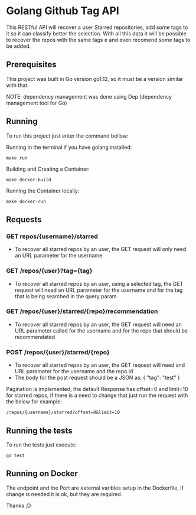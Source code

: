 # Golang Github Tag API

This RESTful API will recover a user Starred repositories, add some tags to it so it can classify better the selection. With all this data it will be possible to recover the repos with the same tags e and even recomend some tags to be added.

## Prerequisites

This project was built in Go version go1.12, so it must be a version similar with that.

NOTE: dependency management was done using Dep (dependency management tool for Go)

## Running

To run this project just enter the command bellow:

Running in the terminal if you have golang installed:
```
make run
```

Building and Creating a Container:
```
make docker-build
```

Running the Container locally:
```
make docker-run
```

## Requests 

### GET repos/{username}/starred

- To recover all starred repos by an user, the GET request will only need an URL parameter for the username

### GET /repos/{user}?tag={tag}

- To recover all starred repos by an user, using a selected tag, the GET request will need an URL parameter for the username and for the tag that is being searched in the query param

### GET /repos/{user}/starred/{repo}/recommendation

- To recover all starred repos by an user, the GET request will need an URL parameter called for the username and for the repo that should be recommendated

### POST /repos/{user}/starred/{repo}

- To recover all starred repos by an user, the GET request will need and URL parameter for the username and the repo id
- The body for the post request should be a JSON as:
{
	"tag": "test"
}



Pagination is implemented, the default Response has offset=0 and limit=10 for starred repos, if there is a need to change that just run the request with the below for example:
```
/repos/{username}/starred?offset=0&limit=10
```


## Running the tests

To run the tests just execute:

```
go test
```


## Running on Docker

The endpoint and the Port are external varibles setup in the Dockerfile, if change is needed it is ok, but they are required.

Thanks ;D
